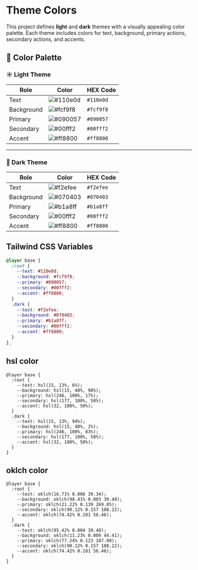 # Theme Colors

This project defines **light** and **dark** themes with a visually appealing color palette. Each theme includes colors for text, background, primary actions, secondary actions, and accents.

## 🎨 Color Palette

### ☀️ Light Theme

| Role       | Color                                                   | HEX Code   |
|------------|----------------------------------------------------------|------------|
| Text       | ![#110e0d](https://placehold.co/40x20/110e0d/110e0d.png) | `#110e0d`  |
| Background | ![#fcf9f8](https://placehold.co/40x20/fcf9f8/fcf9f8.png) | `#fcf9f8`  |
| Primary    | ![#090057](https://placehold.co/40x20/090057/090057.png) | `#090057`  |
| Secondary  | ![#00fff2](https://placehold.co/40x20/00fff2/00fff2.png) | `#00fff2`  |
| Accent     | ![#ff8800](https://placehold.co/40x20/ff8800/ff8800.png) | `#ff8800`  |

---

### 🌙 Dark Theme

| Role       | Color                                                   | HEX Code   |
|------------|----------------------------------------------------------|------------|
| Text       | ![#f2efee](https://placehold.co/40x20/f2efee/f2efee.png) | `#f2efee`  |
| Background | ![#070403](https://placehold.co/40x20/070403/070403.png) | `#070403`  |
| Primary    | ![#b1a8ff](https://placehold.co/40x20/b1a8ff/b1a8ff.png) | `#b1a8ff`  |
| Secondary  | ![#00fff2](https://placehold.co/40x20/00fff2/00fff2.png) | `#00fff2`  |
| Accent     | ![#ff8800](https://placehold.co/40x20/ff8800/ff8800.png) | `#ff8800`  |



## Tailwind CSS Variables

```css
@layer base {
  :root {
    --text: #110e0d;
    --background: #fcf9f8;
    --primary: #090057;
    --secondary: #00fff2;
    --accent: #ff8800;
  }
  .dark {
    --text: #f2efee;
    --background: #070403;
    --primary: #b1a8ff;
    --secondary: #00fff2;
    --accent: #ff8800;
  }
},

```
## hsl color

```
@layer base {
  :root {
    --text: hsl(15, 13%, 6%);
    --background: hsl(15, 40%, 98%);
    --primary: hsl(246, 100%, 17%);
    --secondary: hsl(177, 100%, 50%);
    --accent: hsl(32, 100%, 50%);
  }
  .dark {
    --text: hsl(15, 13%, 94%);
    --background: hsl(15, 40%, 2%);
    --primary: hsl(246, 100%, 83%);
    --secondary: hsl(177, 100%, 50%);
    --accent: hsl(32, 100%, 50%);
  }
}

```
## oklch color

```
@layer base {
  :root {
    --text: oklch(16.71% 0.006 39.34);
    --background: oklch(98.41% 0.003 39.48);
    --primary: oklch(21.22% 0.139 269.85);
    --secondary: oklch(90.12% 0.157 188.22);
    --accent: oklch(74.42% 0.181 56.46);
  }
  .dark {
    --text: oklch(95.42% 0.004 39.48);
    --background: oklch(11.23% 0.009 44.41);
    --primary: oklch(77.24% 0.123 287.90);
    --secondary: oklch(90.12% 0.157 188.22);
    --accent: oklch(74.42% 0.181 56.46);
  }
}

```